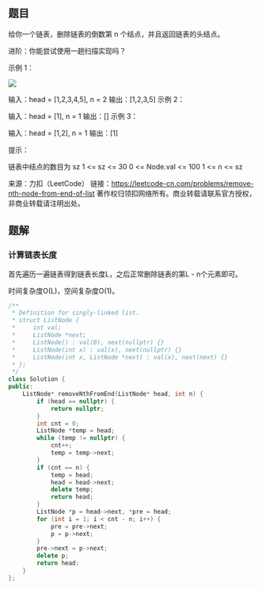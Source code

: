 ## 题目

给你一个链表，删除链表的倒数第 n 个结点，并且返回链表的头结点。

进阶：你能尝试使用一趟扫描实现吗？

 

示例 1：

![](https://assets.leetcode.com/uploads/2020/10/03/remove_ex1.jpg)


输入：head = [1,2,3,4,5], n = 2
输出：[1,2,3,5]
示例 2：

输入：head = [1], n = 1
输出：[]
示例 3：

输入：head = [1,2], n = 1
输出：[1]


提示：

链表中结点的数目为 sz
1 <= sz <= 30
0 <= Node.val <= 100
1 <= n <= sz

来源：力扣（LeetCode）
链接：https://leetcode-cn.com/problems/remove-nth-node-from-end-of-list
著作权归领扣网络所有。商业转载请联系官方授权，非商业转载请注明出处。

## 题解

### 计算链表长度

首先遍历一遍链表得到链表长度L，之后正常删除链表的第L - n个元素即可。

时间复杂度O(L)，空间复杂度O(1)。

```c++
/**
 * Definition for singly-linked list.
 * struct ListNode {
 *     int val;
 *     ListNode *next;
 *     ListNode() : val(0), next(nullptr) {}
 *     ListNode(int x) : val(x), next(nullptr) {}
 *     ListNode(int x, ListNode *next) : val(x), next(next) {}
 * };
 */
class Solution {
public:
    ListNode* removeNthFromEnd(ListNode* head, int n) {
        if (head == nullptr) {
            return nullptr;
        }
        int cnt = 0;
        ListNode *temp = head;
        while (temp != nullptr) {
            cnt++;
            temp = temp->next;
        }
        if (cnt == n) {
            temp = head;
            head = head->next;
            delete temp;
            return head;
        }
        ListNode *p = head->next, *pre = head;
        for (int i = 1; i < cnt - n; i++) {
            pre = pre->next;
            p = p->next;
        }
        pre->next = p->next;
        delete p;
        return head;
    }
};
```

